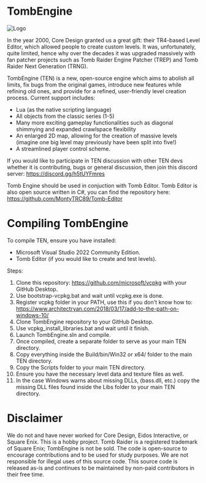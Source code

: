 # TombEngine 

![Logo](https://github.com/MontyTRC89/TombEngine/assets/80340234/f22c9ca9-7159-467f-b8ad-7bb32274a278)

In the year 2000, Core Design granted us a great gift: their TR4-based Level Editor, which allowed people to create custom levels. It was, unfortunately, quite limited, hence why over the decades it was upgraded massively with fan patcher projects such as Tomb Raider Engine Patcher (TREP) and Tomb Raider Next Generation (TRNG).

TombEngine (TEN) is a new, open-source engine which aims to abolish all limits, fix bugs from the original games, introduce new features while refining old ones, and provide for a refined, user-friendly level creation process. Current support includes:
- Lua (as the native scripting language)
- All objects from the classic series (1-5)
- Many more exciting gameplay functionalities such as diagonal shimmying and expanded crawlspace flexibility
- An enlarged 2D map, allowing for the creation of massive levels (imagine one big level may previously have been split into five!)
- A streamlined player control scheme.

If you would like to participate in TEN discussion with other TEN devs whether it is contributing, bugs or general discussion, then join this discord server: https://discord.gg/h5tUYFmres

Tomb Engine should be used in conjuction with Tomb Editor. Tomb Editor is also open source written in C#, you can find the repository here: https://github.com/MontyTRC89/Tomb-Editor

# Compiling TombEngine
To compile TEN, ensure you have installed:
- Microsoft Visual Studio 2022 Community Edition.
- Tomb Editor (if you would like to create and test levels).

Steps:
1) Clone this repository: https://github.com/microsoft/vcpkg with your GitHub Desktop.
2) Use bootstrap-vcpkg.bat and wait until vcpkg.exe is done.
3) Register vcpkg folder in your PATH, use this if you don't know how to: https://www.architectryan.com/2018/03/17/add-to-the-path-on-windows-10/
4) Clone TombEngine repository to your GitHub Desktop.
5) Use vcpkg_install_libraries.bat and wait until it finish.
6) Launch TombEngine.sln and compile.
7) Once compiled, create a separate folder to serve as your main TEN directory.
8) Copy everything inside the Build/bin/Win32 or x64/ folder to the main TEN directory.
9) Copy the Scripts folder to your main TEN directory.
10) Ensure you have the necessary level data and texture files as well.
11) In the case Windows warns about missing DLLs, (bass.dll, etc.) copy the missing DLL files found inside the Libs folder to your main TEN directory.

# Disclaimer
We do not and have never worked for Core Design, Eidos Interactive, or Square Enix. This is a hobby project. Tomb Raider is a registered trademark of Square Enix; TombEngine is not be sold. The code is open-source to encourage contributions and to be used for study purposes. We are not responsible for illegal uses of this source code. This source code is released as-is and continues to be maintained by non-paid contributors in their free time.

